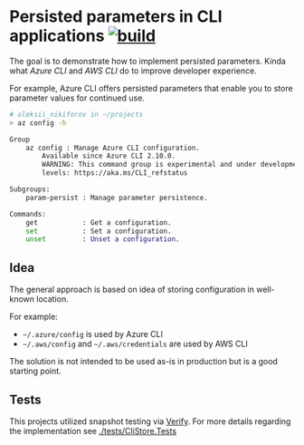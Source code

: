 # Persisted parameters in CLI applications  [![build](https://github.com/NikiforovAll/cli-persistent-parameters-example/actions/workflows/test-dotnet.yml/badge.svg)](https://github.com/NikiforovAll/cli-persistent-parameters-example/actions/workflows/test-dotnet.yml)

The goal is to demonstrate how to implement persisted parameters. Kinda what *Azure CLI* and *AWS CLI* do to improve developer experience.

For example, Azure CLI offers persisted parameters that enable you to store parameter values for continued use.

```bash
# oleksii_nikiforov in ~/projects
> az config -h

Group
    az config : Manage Azure CLI configuration.
        Available since Azure CLI 2.10.0.
        WARNING: This command group is experimental and under development. Reference and support
        levels: https://aka.ms/CLI_refstatus

Subgroups:
    param-persist : Manage parameter persistence.

Commands:
    get           : Get a configuration.
    set           : Set a configuration.
    unset         : Unset a configuration.
```

## Idea

The general approach is based on idea of storing configuration in well-known location.

For example: 

- `~/.azure/config` is used by Azure CLI
- `~/.aws/config` and `~/.aws/credentials` are used by AWS CLI

The solution is not intended to be used as-is in production but is a good starting point.

## Tests

This projects utilized snapshot testing via [Verify](https://github.com/VerifyTests/Verify).
For more details regarding the implementation see [./tests/CliStore.Tests](./tests/CliStore.Tests)
